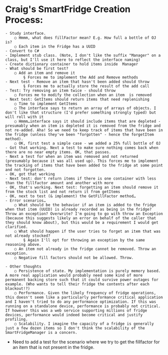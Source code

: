 # Craig's SmartFridge Creation Process:
	- Study interface.
		○ Hmmm, what does fillFactor mean? E.g. How full a bottle of OJ is?
		○ Each item in the Fridge has a UUID
	- Convert to C#
	- Implement stub class. (Note, I don't like the suffix "Manager" on a class, but I'll use it here to reflect the interface naming)
	- Create dictionary container to hold items inside  Manager
	- What should be first test?
		○ Add an item and remove it
			§ Forces me to implement the Add and Remove methods
	- Next test - Remove an item that hasn't been added should throw
			§ Forces me to actually store the result of the add call
	- Test: Try removing an item twice - should throw
		○ Forces me to modify the collection when an item  is removed
	- Next test: GetItems should return items that need replenishing
		○ Time to implement GetItems
		○ The interface says to return an array of arrays of objects. I don't like that structure (I'd prefer something strongly typed) but will roll with it
		○ Hmmm…interface says it should include items that are depleted - presumably when an item is depleted it is removed from the fridge and not re-added. Aha! So we need to keep track of items that have been in the fridge (unless they've been "forgotten" - hence the forgetItem method).
		○ OK, first test a simple case - we added a 25% full bottle of OJ
	- Got that working. Next a test to make sure nothing comes back when there are no near empty items. OK, that passes.
	- Next a test for when an item was removed and not returned (presumably because it was all used up). This forces me to implement the tracking of items that have been added to the fridge at some point and not forgotten. 
	- OK, got that working
	- Next test: don't return items if there is one container with less than the fillfactor amount and another with more
	- OK, that's working. Next test: forgetting an item should remove it from the stock list and not return it from getItems
	- OK, next to test (& implement) the GetFillFactor method…
	- Error scenarios…
		○ What should be the behavior if an item is added to the fridge when that item (UUID) is already recorded as being in the fridge? Throw an exception? Overwrite? I'm going to go with throw an Exception (because this suggests likely an error on behalf of the caller that they should know about), but this would be a requirement I would get clarified.
		○ What should happen if the user tries to forget an item that was not already stocked?
			§ Again I'll opt for throwing an exception by the same reasoning above.
		○ An item not already in the fridge cannot be removed. Throw an exception.
		○ Negative fill factors should not be allowed. Throw.
    
	- Other thoughts
		○ Persistence of state. My implementation is purely memory based. A more real application would probably need some kind of more permanent backing store such that it could survive power outages for example. (Who wants to tell their fridge the contents after each blackout!?)
		○ Performance. Given the likely frequency of fridge operations, this doesn't seem like a particularly performance critical application and I haven't tried to do any performance optimization. If this was running on a standalone device, performance is probably not critical. If however this was a web service supporting millions of fridge devices, performance would indeed become critical and justify profiling.
		○ Scalability. I imagine the capacity of a fridge is generally just a few dozen items so I don't think the scalability of the SmartFridgeManager is a concern. 

* Need to add a test for the scenario where we try to get the fillfactor for an item that is not present in the fridge.
